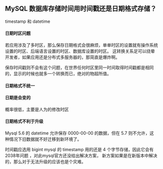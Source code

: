 ## MySQL 数据库存储时间用时间戳还是日期格式存储？

timestamp 和 datetime

#### 日期时区问题
若应用涉及了多时区，那么保存日期格式会很麻烦，单单时区的设置就有操作系统设置的时区、后端语言设置的时区、数据库设置的时区。
这转换关系足可以绕晕开发者，如果应用还是分布式多服务器的，那简直是爆炸啊。

保存时间戳则不会有这个问题，在世界任何时区里同一时间取得时间戳都是相同的，显示的时候也就多一个转换而已，绝对的物超所值。
#### 日期格式不统一

#### 日期是会变的
概率很低，主要是人为的修改时区
#### 日期格式不利于升级
Mysql 5.6 的 datetime 允许保存 0000-00-00 的数据，但在 5.7 则不允许，这种情况下旧数据就不好迁移到新环境了。

时间戳应选用 bigint
mysql 的 timestamp 用的还是 4 个字节存储，因此它会有 2038年问题 ，对此mysql官方还没给出解决方案，
新方案如果是在新版本中解决的，那么对于无法升级的应该也是个灾难。

